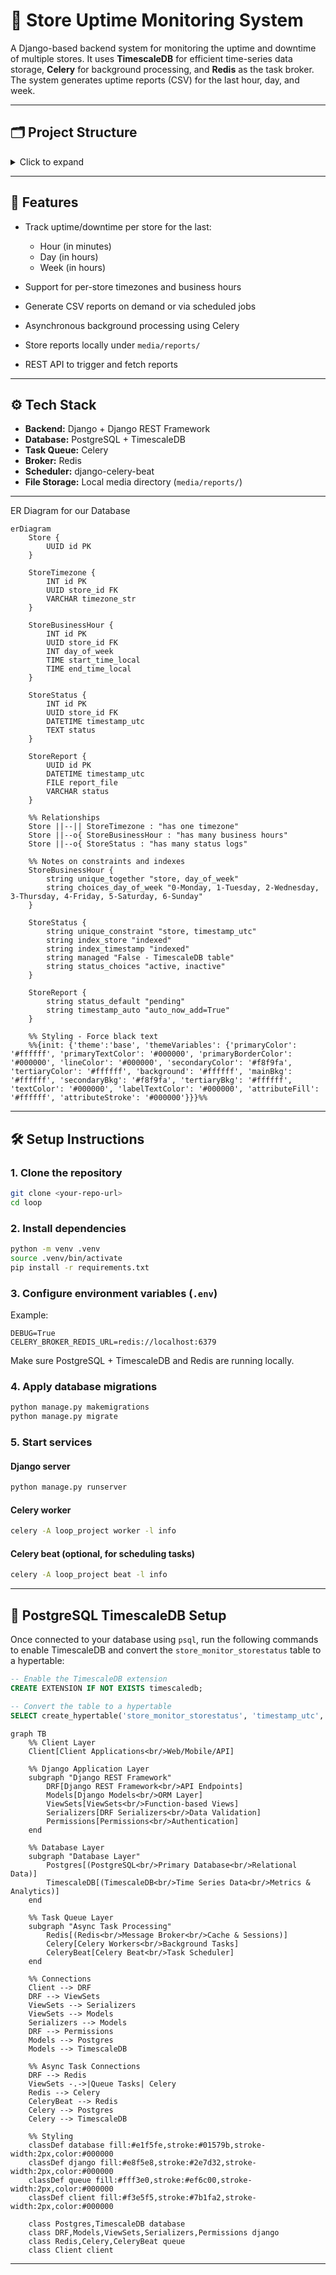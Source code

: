 # 🏪 Store Uptime Monitoring System

A Django-based backend system for monitoring the uptime and downtime of multiple stores. It uses **TimescaleDB** for efficient time-series data storage, **Celery** for background processing, and **Redis** as the task broker. The system generates uptime reports (CSV) for the last hour, day, and week.

---

## 🗂️ Project Structure

<details>
<summary>Click to expand</summary>

```text
loop/
├── loop_project/
│   ├── __init__.py
│   ├── settings.py
│   ├── urls.py
│   └── wsgi.py
│
├── store_monitor/
│   ├── admin.py
│   ├── apps.py
│   ├── models.py
│   ├── serializer.py
│   ├── tasks.py
│   ├── urls.py
│   ├── utils.py
│   ├── views/
│   │   ├── __init__.py
│   │   ├── report.py
│   │   └── test.py
│   └── migrations/
│
├── media/
│   └── reports/
│       └── store_report_<id>.csv
│
├── manage.py
└── README.md
```

</details>

---

## 🚀 Features

* Track uptime/downtime per store for the last:

  * Hour (in minutes)
  * Day (in hours)
  * Week (in hours)
* Support for per-store timezones and business hours
* Generate CSV reports on demand or via scheduled jobs
* Asynchronous background processing using Celery
* Store reports locally under `media/reports/`
* REST API to trigger and fetch reports

---

## ⚙️ Tech Stack

* **Backend:** Django + Django REST Framework
* **Database:** PostgreSQL + TimescaleDB
* **Task Queue:** Celery
* **Broker:** Redis
* **Scheduler:** django-celery-beat
* **File Storage:** Local media directory (`media/reports/`)

---
ER Diagram for our Database
```mermaid
erDiagram
    Store {
        UUID id PK
    }
    
    StoreTimezone {
        INT id PK
        UUID store_id FK
        VARCHAR timezone_str
    }
    
    StoreBusinessHour {
        INT id PK
        UUID store_id FK
        INT day_of_week
        TIME start_time_local
        TIME end_time_local
    }
    
    StoreStatus {
        INT id PK
        UUID store_id FK
        DATETIME timestamp_utc
        TEXT status
    }
    
    StoreReport {
        UUID id PK
        DATETIME timestamp_utc
        FILE report_file
        VARCHAR status
    }
    
    %% Relationships
    Store ||--|| StoreTimezone : "has one timezone"
    Store ||--o{ StoreBusinessHour : "has many business hours"
    Store ||--o{ StoreStatus : "has many status logs"
    
    %% Notes on constraints and indexes
    StoreBusinessHour {
        string unique_together "store, day_of_week"
        string choices_day_of_week "0-Monday, 1-Tuesday, 2-Wednesday, 3-Thursday, 4-Friday, 5-Saturday, 6-Sunday"
    }
    
    StoreStatus {
        string unique_constraint "store, timestamp_utc"
        string index_store "indexed"
        string index_timestamp "indexed"
        string managed "False - TimescaleDB table"
        string status_choices "active, inactive"
    }
    
    StoreReport {
        string status_default "pending"
        string timestamp_auto "auto_now_add=True"
    }
    
    %% Styling - Force black text
    %%{init: {'theme':'base', 'themeVariables': {'primaryColor': '#ffffff', 'primaryTextColor': '#000000', 'primaryBorderColor': '#000000', 'lineColor': '#000000', 'secondaryColor': '#f8f9fa', 'tertiaryColor': '#ffffff', 'background': '#ffffff', 'mainBkg': '#ffffff', 'secondaryBkg': '#f8f9fa', 'tertiaryBkg': '#ffffff', 'textColor': '#000000', 'labelTextColor': '#000000', 'attributeFill': '#ffffff', 'attributeStroke': '#000000'}}}%%
```
---
## 🛠️ Setup Instructions

### 1. Clone the repository

```bash
git clone <your-repo-url>
cd loop
```

### 2. Install dependencies

```bash
python -m venv .venv
source .venv/bin/activate
pip install -r requirements.txt
```

### 3. Configure environment variables (`.env`)

Example:

```env
DEBUG=True
CELERY_BROKER_REDIS_URL=redis://localhost:6379
```

Make sure PostgreSQL + TimescaleDB and Redis are running locally.

### 4. Apply database migrations

```bash
python manage.py makemigrations
python manage.py migrate
```

### 5. Start services

#### Django server

```bash
python manage.py runserver
```

#### Celery worker

```bash
celery -A loop_project worker -l info
```

#### Celery beat (optional, for scheduling tasks)

```bash
celery -A loop_project beat -l info
```

---

## 🔹 PostgreSQL TimescaleDB Setup

Once connected to your database using `psql`, run the following commands to enable TimescaleDB and convert the `store_monitor_storestatus` table to a hypertable:

```sql
-- Enable the TimescaleDB extension
CREATE EXTENSION IF NOT EXISTS timescaledb;

-- Convert the table to a hypertable
SELECT create_hypertable('store_monitor_storestatus', 'timestamp_utc', if_not_exists => TRUE);
```
```mermaid
graph TB
    %% Client Layer
    Client[Client Applications<br/>Web/Mobile/API]
    
    %% Django Application Layer
    subgraph "Django REST Framework"
        DRF[Django REST Framework<br/>API Endpoints]
        Models[Django Models<br/>ORM Layer]
        ViewSets[ViewSets<br/>Function-based Views]
        Serializers[DRF Serializers<br/>Data Validation]
        Permissions[Permissions<br/>Authentication]
    end
    
    %% Database Layer
    subgraph "Database Layer"
        Postgres[(PostgreSQL<br/>Primary Database<br/>Relational Data)]
        TimescaleDB[(TimescaleDB<br/>Time Series Data<br/>Metrics & Analytics)]
    end
    
    %% Task Queue Layer
    subgraph "Async Task Processing"
        Redis[(Redis<br/>Message Broker<br/>Cache & Sessions)]
        Celery[Celery Workers<br/>Background Tasks]
        CeleryBeat[Celery Beat<br/>Task Scheduler]
    end
    
    %% Connections
    Client --> DRF
    DRF --> ViewSets
    ViewSets --> Serializers
    ViewSets --> Models
    Serializers --> Models
    DRF --> Permissions
    Models --> Postgres
    Models --> TimescaleDB
    
    %% Async Task Connections
    DRF --> Redis
    ViewSets -.->|Queue Tasks| Celery
    Redis --> Celery
    CeleryBeat --> Redis
    Celery --> Postgres
    Celery --> TimescaleDB
    
    %% Styling
    classDef database fill:#e1f5fe,stroke:#01579b,stroke-width:2px,color:#000000
    classDef django fill:#e8f5e8,stroke:#2e7d32,stroke-width:2px,color:#000000
    classDef queue fill:#fff3e0,stroke:#ef6c00,stroke-width:2px,color:#000000
    classDef client fill:#f3e5f5,stroke:#7b1fa2,stroke-width:2px,color:#000000
    
    class Postgres,TimescaleDB database
    class DRF,Models,ViewSets,Serializers,Permissions django
    class Redis,Celery,CeleryBeat queue
    class Client client
```
---
